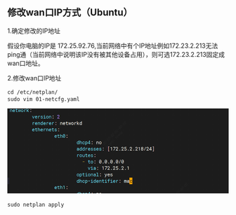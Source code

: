 ## 修改wan口IP方式（Ubuntu）

1.确定修改的IP地址

假设你电脑的IP是 172.25.92.76,当前网络中有个IP地址例如172.23.2.213无法ping通（当前网络中说明该IP没有被其他设备占用），则可选172.23.2.213固定成wan口地址。

2.修改wan口IP地址

```
cd /etc/netplan/
sudo vim 01-netcfg.yaml
```
![Alt text](./pics/image-25.png)  
```
sudo netplan apply
```




